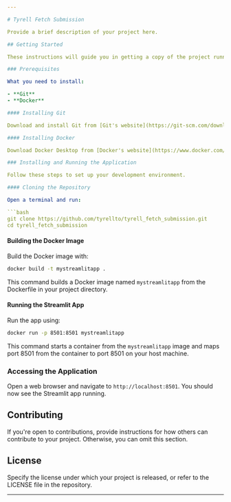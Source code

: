 ```yaml
---

# Tyrell Fetch Submission

Provide a brief description of your project here.

## Getting Started

These instructions will guide you in getting a copy of the project running on your local machine for development and testing purposes.

### Prerequisites

What you need to install:

- **Git**
- **Docker**

#### Installing Git

Download and install Git from [Git's website](https://git-scm.com/downloads). Follow the installation instructions for your operating system.

#### Installing Docker

Download Docker Desktop from [Docker's website](https://www.docker.com/products/docker-desktop) and follow the installation instructions for your operating system.

### Installing and Running the Application

Follow these steps to set up your development environment.

#### Cloning the Repository

Open a terminal and run:

```bash
git clone https://github.com/tyrellto/tyrell_fetch_submission.git
cd tyrell_fetch_submission
```

#### Building the Docker Image

Build the Docker image with:

```bash
docker build -t mystreamlitapp .
```

This command builds a Docker image named `mystreamlitapp` from the Dockerfile in your project directory.

#### Running the Streamlit App

Run the app using:

```bash
docker run -p 8501:8501 mystreamlitapp
```

This command starts a container from the `mystreamlitapp` image and maps port 8501 from the container to port 8501 on your host machine.

### Accessing the Application

Open a web browser and navigate to `http://localhost:8501`. You should now see the Streamlit app running.

## Contributing

If you're open to contributions, provide instructions for how others can contribute to your project. Otherwise, you can omit this section.

## License

Specify the license under which your project is released, or refer to the LICENSE file in the repository.

---
```

